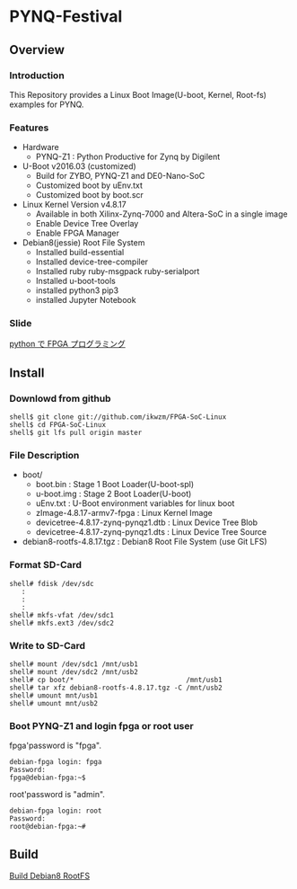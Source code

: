 PYNQ-Festival
====================================================================================

Overview
------------------------------------------------------------------------------------

### Introduction

This Repository provides a Linux Boot Image(U-boot, Kernel, Root-fs) examples for PYNQ.

### Features

* Hardware
  + PYNQ-Z1 : Python Productive for Zynq by Digilent
* U-Boot v2016.03 (customized)
  + Build for ZYBO, PYNQ-Z1 and DE0-Nano-SoC
  + Customized boot by uEnv.txt
  + Customized boot by boot.scr
* Linux Kernel Version v4.8.17
  + Available in both Xilinx-Zynq-7000 and Altera-SoC in a single image
  + Enable Device Tree Overlay
  + Enable FPGA Manager
* Debian8(jessie) Root File System
  + Installed build-essential
  + Installed device-tree-compiler
  + Installed ruby ruby-msgpack ruby-serialport
  + Installed u-boot-tools
  + installed python3 pip3
  + installed Jupyter Notebook

### Slide

[python で FPGA プログラミング](doc/PYNQ祭り資料.pdf)


Install
------------------------------------------------------------------------------------

### Downlowd from github

```
shell$ git clone git://github.com/ikwzm/FPGA-SoC-Linux
shell$ cd FPGA-SoC-Linux
shell$ git lfs pull origin master
```

### File Description

 * boot/
   + boot.bin                                  : Stage 1 Boot Loader(U-boot-spl)
   + u-boot.img                                : Stage 2 Boot Loader(U-boot)
   + uEnv.txt                                  : U-Boot environment variables for linux boot
   + zImage-4.8.17-armv7-fpga                  : Linux Kernel Image       
   + devicetree-4.8.17-zynq-pynqz1.dtb         : Linux Device Tree Blob   
   + devicetree-4.8.17-zynq-pynqz1.dts         : Linux Device Tree Source
 * debian8-rootfs-4.8.17.tgz                   : Debian8 Root File System (use Git LFS)

### Format SD-Card

````
shell# fdisk /dev/sdc
   :
   :
   :
shell# mkfs-vfat /dev/sdc1
shell# mkfs.ext3 /dev/sdc2
````

### Write to SD-Card

````
shell# mount /dev/sdc1 /mnt/usb1
shell# mount /dev/sdc2 /mnt/usb2
shell# cp boot/*                            /mnt/usb1
shell# tar xfz debian8-rootfs-4.8.17.tgz -C /mnt/usb2
shell# umount mnt/usb1
shell# umount mnt/usb2
````

### Boot PYNQ-Z1 and login fpga or root user

fpga'password is "fpga".

```
debian-fpga login: fpga
Password:
fpga@debian-fpga:~$
```

root'password is "admin".

```
debian-fpga login: root
Password:
root@debian-fpga:~#
```


Build 
------------------------------------------------------------------------------------

[Build Debian8 RootFS](doc/build-debian-rootfs-4.8.17.md)

